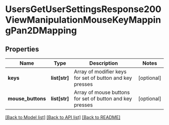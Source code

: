 # UsersGetUserSettingsResponse200ViewManipulationMouseKeyMappingPan2DMapping

## Properties
Name | Type | Description | Notes
------------ | ------------- | ------------- | -------------
**keys** | **list[str]** | Array of modifier keys for set of button and key presses | [optional] 
**mouse_buttons** | **list[str]** | Array of mouse buttons for set of button and key presses | [optional] 

[[Back to Model list]](../README.md#documentation-for-models) [[Back to API list]](../README.md#documentation-for-api-endpoints) [[Back to README]](../README.md)


